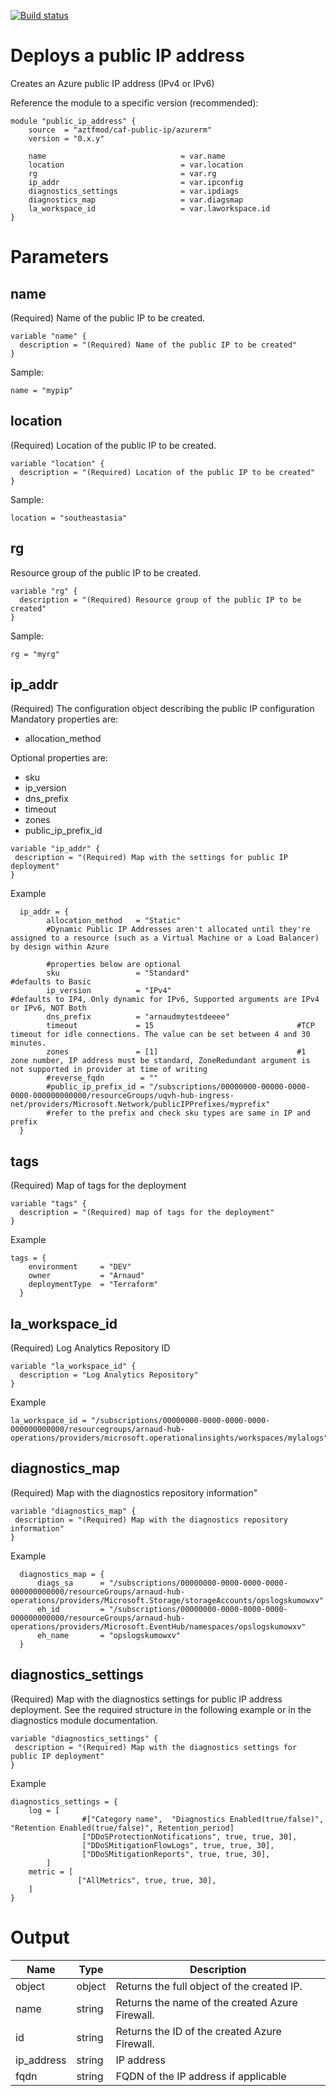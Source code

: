 [![Build status](https://dev.azure.com/azure-terraform/Blueprints/_apis/build/status/modules/public_ip_address)](https://dev.azure.com/azure-terraform/Blueprints/_build/latest?definitionId=0)
# Deploys a public IP address
Creates an Azure public IP address (IPv4 or IPv6)


Reference the module to a specific version (recommended):
```hcl
module "public_ip_address" {
    source  = "aztfmod/caf-public-ip/azurerm"
    version = "0.x.y"

    name                              = var.name
    location                          = var.location
    rg                                = var.rg
    ip_addr                           = var.ipconfig
    diagnostics_settings              = var.ipdiags
    diagnostics_map                   = var.diagsmap
    la_workspace_id                   = var.laworkspace.id
}
```

# Parameters

## name 
(Required) Name of the public IP to be created.

```hcl 
variable "name" {
  description = "(Required) Name of the public IP to be created"  
}
```

Sample:
```hcl 
name = "mypip"
```

## location
(Required) Location of the public IP to be created.
```hcl 
variable "location" {
  description = "(Required) Location of the public IP to be created"   
}
```

Sample:
```hcl 
location = "southeastasia"
```


## rg 
Resource group of the public IP to be created. 

```hcl 
variable "rg" {
  description = "(Required) Resource group of the public IP to be created"    
}
```
Sample:
```hcl 
rg = "myrg"
```

## ip_addr
(Required) The configuration object describing the public IP configuration
Mandatory properties are:
- allocation_method

Optional properties are:
- sku
- ip_version
- dns_prefix
- timeout
- zones
- public_ip_prefix_id

```hcl
variable "ip_addr" {
 description = "(Required) Map with the settings for public IP deployment"
}
```
Example
```hcl
  ip_addr = {
        allocation_method   = "Static"
        #Dynamic Public IP Addresses aren't allocated until they're assigned to a resource (such as a Virtual Machine or a Load Balancer) by design within Azure 
        
        #properties below are optional 
        sku                 = "Standard"                        #defaults to Basic
        ip_version          = "IPv4"                            #defaults to IP4, Only dynamic for IPv6, Supported arguments are IPv4 or IPv6, NOT Both
        dns_prefix          = "arnaudmytestdeeee" 
        timeout             = 15                                #TCP timeout for idle connections. The value can be set between 4 and 30 minutes.
        zones               = [1]                               #1 zone number, IP address must be standard, ZoneRedundant argument is not supported in provider at time of writing
        #reverse_fqdn        = ""   
        #public_ip_prefix_id = "/subscriptions/00000000-00000-0000-0000-000000000000/resourceGroups/uqvh-hub-ingress-net/providers/Microsoft.Network/publicIPPrefixes/myprefix"
        #refer to the prefix and check sku types are same in IP and prefix 
  }
```

## tags
(Required) Map of tags for the deployment
```hcl
variable "tags" {
  description = "(Required) map of tags for the deployment"
}
```
Example
```hcl
tags = {
    environment     = "DEV"
    owner           = "Arnaud"
    deploymentType  = "Terraform"
  }
```

## la_workspace_id
(Required) Log Analytics Repository ID
```hcl
variable "la_workspace_id" {
  description = "Log Analytics Repository"
}
```
Example
```hcl
la_workspace_id = "/subscriptions/00000000-0000-0000-0000-000000000000/resourcegroups/arnaud-hub-operations/providers/microsoft.operationalinsights/workspaces/mylalogs"
```

## diagnostics_map
(Required) Map with the diagnostics repository information"
```hcl
variable "diagnostics_map" {
 description = "(Required) Map with the diagnostics repository information"
}
```
Example
```hcl
  diagnostics_map = {
      diags_sa      = "/subscriptions/00000000-0000-0000-0000-000000000000/resourceGroups/arnaud-hub-operations/providers/Microsoft.Storage/storageAccounts/opslogskumowxv"
      eh_id         = "/subscriptions/00000000-0000-0000-0000-000000000000/resourceGroups/arnaud-hub-operations/providers/Microsoft.EventHub/namespaces/opslogskumowxv"
      eh_name       = "opslogskumowxv"
  }
```

## diagnostics_settings
(Required) Map with the diagnostics settings for public IP address deployment.
See the required structure in the following example or in the diagnostics module documentation.

```hcl
variable "diagnostics_settings" {
 description = "(Required) Map with the diagnostics settings for public IP deployment"
}
```
Example
```hcl
diagnostics_settings = {
    log = [
                #["Category name",  "Diagnostics Enabled(true/false)", "Retention Enabled(true/false)", Retention_period] 
                ["DDoSProtectionNotifications", true, true, 30],
                ["DDoSMitigationFlowLogs", true, true, 30],
                ["DDoSMitigationReports", true, true, 30],
        ]
    metric = [
               ["AllMetrics", true, true, 30],
    ]
}
```

# Output

| Name | Type | Description | 
| -- | -- | -- | 
| object | object | Returns the full object of the created IP. |
| name | string | Returns the name of the created Azure Firewall. |
| id | string | Returns the ID of the created Azure Firewall. | 
| ip_address | string | IP address |
| fqdn | string | FQDN of the IP address if applicable |